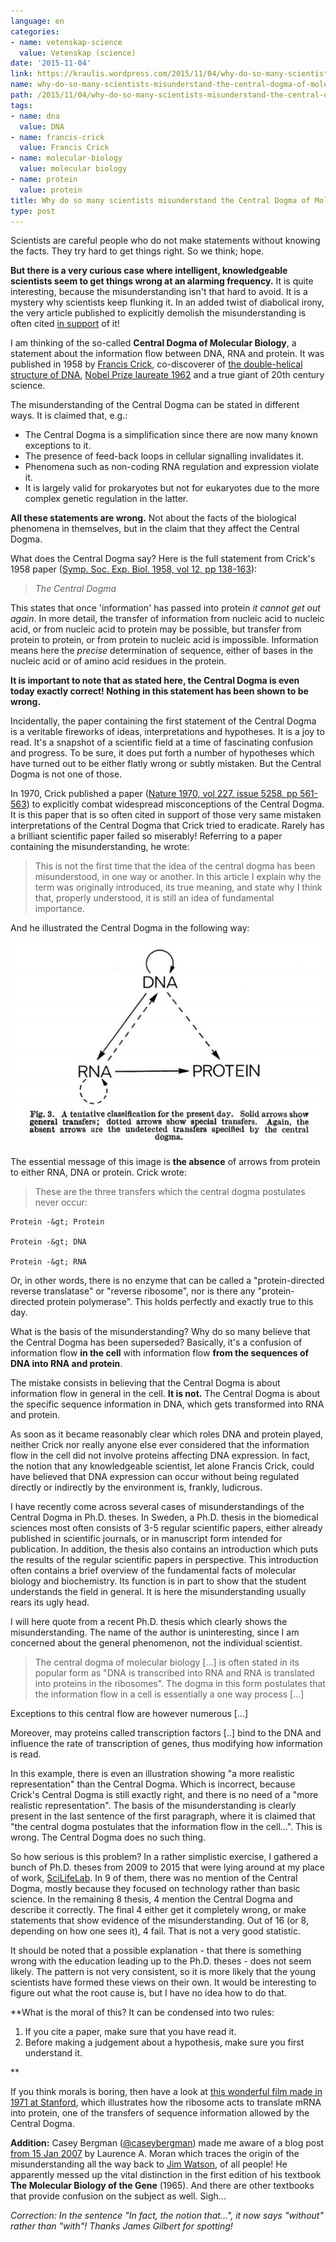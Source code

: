 ```yaml
---
language: en
categories:
- name: vetenskap-science
  value: Vetenskap (science)
date: '2015-11-04'
link: https://kraulis.wordpress.com/2015/11/04/why-do-so-many-scientists-misunderstand-the-central-dogma-of-molecular-biology/
name: why-do-so-many-scientists-misunderstand-the-central-dogma-of-molecular-biology
path: /2015/11/04/why-do-so-many-scientists-misunderstand-the-central-dogma-of-molecular-biology/
tags:
- name: dna
  value: DNA
- name: francis-crick
  value: Francis Crick
- name: molecular-biology
  value: molecular biology
- name: protein
  value: protein
title: Why do so many scientists misunderstand the Central Dogma of Molecular Biology?
type: post
---
```

Scientists are careful people who do not make statements without knowing the facts. They try hard to get things right. So we think; hope.

**But there is a very curious case where intelligent, knowledgeable scientists seem to get things wrong at an alarming frequency.** It is quite interesting, because the misunderstanding isn't that hard to avoid. It is a mystery why scientists keep flunking it. In an added twist of diabolical irony, the very article published to explicitly demolish the misunderstanding is often cited <u>in support</u> of it!

I am thinking of the so-called **Central Dogma of Molecular Biology**, a statement about the information flow between DNA, RNA and protein. It was published in 1958 by [Francis Crick](https://en.wikipedia.org/wiki/Francis_Crick), co-discoverer of [the double-helical structure of DNA](http://www.nature.com/nature/dna50/watsoncrick.pdf), [Nobel Prize laureate 1962](http://www.nobelprize.org/nobel_prizes/medicine/laureates/1962/) and a true giant of 20th century science.



The misunderstanding of the Central Dogma can be stated in different ways. It is claimed that, e.g.:

- The Central Dogma is a simplification since there are now many known exceptions to it.
- The presence of feed-back loops in cellular signalling invalidates it.
- Phenomena such as non-coding RNA regulation and expression violate it.
- It is largely valid for prokaryotes but not for eukaryotes due to the more complex genetic regulation in the latter.

**All these statements are wrong.** Not about the facts of the biological phenomena in themselves, but in the claim that they affect the Central Dogma.

What does the Central Dogma say? Here is the full statement from Crick's 1958 paper ([Symp. Soc. Exp. Biol. 1958, vol 12, pp 138-163](http://profiles.nlm.nih.gov/ps/retrieve/ResourceMetadata/SCBBZY)):

> *The Central Dogma*

This states that once 'information' has passed into protein *it cannot get out again*. In more detail, the transfer of information from nucleic acid to nucleic acid, or from nucleic acid to protein may be possible, but transfer from protein to protein, or from protein to nucleic acid is impossible. Information means here the *precise* determination of sequence, either of bases in the nucleic acid or of amino acid residues in the protein.

**It is important to note that as stated here, the Central Dogma is even today exactly correct! Nothing in this statement has been shown to be wrong.**

Incidentally, the paper containing the first statement of the Central Dogma is a veritable fireworks of ideas, interpretations and hypotheses. It is a joy to read. It's a snapshot of a scientific field at a time of fascinating confusion and progress. To be sure, it does put forth a number of hypotheses which have turned out to be either flatly wrong or subtly mistaken. But the Central Dogma is not one of those.

In 1970, Crick published a paper ([Nature 1970, vol 227, issue 5258, pp 561-563](http://www.nature.com/nature/focus/crick/pdf/crick227.pdf)) to explicitly combat widespread misconceptions of the Central Dogma. It is this paper that is so often cited in support of those very same mistaken interpretations of the Central Dogma that Crick tried to eradicate. Rarely has a brilliant scientific paper failed so miserably! Referring to a paper containing the misunderstanding, he wrote:

> This is not the first time that the idea of the central dogma has been misunderstood, in one way or another. In this article I explain why the term was originally introduced, its true meaning, and state why I think that, properly understood, it is still an idea of fundamental importance.

And he illustrated the Central Dogma in the following way:

[![central-dogma-crick-1970](/files/central-dogma-crick-1970.png)](/posts/central-dogma-crick-1970.png)

The essential message of this image is **the absence** of arrows from protein to either RNA, DNA or protein. Crick wrote:

> These are the three transfers which the central dogma postulates never occur:

    Protein -&gt; Protein

    Protein -&gt; DNA

    Protein -&gt; RNA

Or, in other words, there is no enzyme that can be called a "protein-directed reverse translatase" or "reverse ribosome", nor is there any "protein-directed protein polymerase". This holds perfectly and exactly true to this day.

What is the basis of the misunderstanding? Why do so many believe that the Central Dogma has been superseded? Basically, it's a confusion of information flow **in the cell** with information flow **from the sequences of DNA into RNA and protein**.

The mistake consists in believing that the Central Dogma is about information flow in general in the cell. **It is not.** The Central Dogma is about the specific sequence information in DNA, which gets transformed into RNA and protein.

As soon as it became reasonably clear which roles DNA and protein played, neither Crick nor really anyone else ever considered that the information flow in the cell did not involve proteins affecting DNA expression. In fact, the notion that any knowledgeable scientist, let alone Francis Crick, could have believed that DNA expression can occur without being regulated directly or indirectly by the environment is, frankly, ludicrous.

I have recently come across several cases of misunderstandings of the Central Dogma in Ph.D. theses. In Sweden, a Ph.D. thesis in the biomedical sciences most often consists of 3-5 regular scientific papers, either already published in scientific journals, or in manuscript form intended for publication. In addition, the thesis also contains an introduction which puts the results of the regular scientific papers in perspective. This introduction often contains a brief overview of the fundamental facts of molecular biology and biochemistry. Its function is in part to show that the student understands the field in general. It is here the misunderstanding usually rears its ugly head.

I will here quote from a recent Ph.D. thesis which clearly shows the misunderstanding. The name of the author is uninteresting, since I am concerned about the general phenomenon, not the individual scientist.

> The central dogma of molecular biology [...] is often stated in its popular form as "DNA is transcribed into RNA and RNA is translated into proteins in the ribosomes". The dogma in this form postulates that the information flow in a cell is essentially a one way process [...]

Exceptions to this central flow are however numerous [...]

Moreover, may proteins called transcription factors [..] bind to the DNA and influence the rate of transcription of genes, thus modifying how information is read.

In this example, there is even an illustration showing "a more realistic representation" than the Central Dogma. Which is incorrect, because Crick's Central Dogma is still exactly right, and there is no need of a "more realistic representation". The basis of the misunderstanding is clearly present in the last sentence of the first paragraph, where it is claimed that "the central dogma postulates that the information flow in the cell...". This is wrong. The Central Dogma does no such thing.

So how serious is this problem? In a rather simplistic exercise, I gathered a bunch of Ph.D. theses from 2009 to 2015 that were lying around at my place of work, [SciLifeLab](http://www.scilifelab.se/). In 9 of them, there was no mention of the Central Dogma, mostly because they focused on technology rather than basic science. In the remaining 8 thesis, 4 mention the Central Dogma and describe it correctly. The final 4 either get it completely wrong, or make statements that show evidence of the misunderstanding. Out of 16 (or 8, depending on how one sees it), 4 fail. That is not a very good statistic.

It should be noted that a possible explanation - that there is something wrong with the education leading up to the Ph.D. theses - does not seem likely. The pattern is not very consistent, so it is more likely that the young scientists have formed these views on their own. It would be interesting to figure out what the root cause is, but I have no idea how to do that.

**What is the moral of this? It can be condensed into two rules:

1. If you cite a paper, make sure that you have read it.
2. Before making a judgement about a hypothesis, make sure you first understand it.

**

If you think morals is boring, then have a look at [this wonderful film made in 1971 at Stanford](https://www.youtube.com/watch?v=WTRmvnlNVw4), which illustrates how the ribosome acts to translate mRNA into protein, one of the transfers of sequence information allowed by the Central Dogma.

**Addition:** Casey Bergman ([@caseybergman](https://twitter.com/caseybergman)) made me aware of a blog post [from 15 Jan 2007](http://sandwalk.blogspot.co.uk/2007/01/central-dogma-of-molecular-biology.html?m=1) by Laurence A. Moran  which traces the origin of the misunderstanding all the way back to [Jim Watson](https://en.wikipedia.org/wiki/James_Watson), of all people! He apparently messed up the vital distinction in the first edition of his textbook **The Molecular Biology of the Gene** (1965). And there are other textbooks that provide confusion on the subject as well. Sigh...

*Correction: In the sentence "In fact, the notion that...", it now says "without" rather than "with"! Thanks James Gilbert for spotting!*

